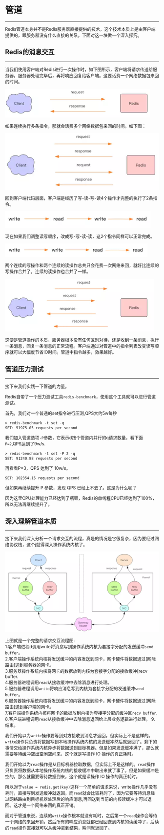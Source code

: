 # 管道
---
Redis管道本身并不是Redis服务器直接提供的技术，这个技术本质上是由客户端提供的，跟服务器没有什么直接的关系。下面对这一块做一个深入探究。

## Redis的消息交互
---
当我们使用客户端对Redis进行一次操作时，如下图所示，客户端将请求传送给服务器，服务器处理完毕后，再将响应回复给客户端。这要话费一个网络数据包来回的时间。

![PNG](images/redis14-1.png)

如果连续执行多条指令，那就会话费多个网络数据包来回的时间。如下图：

![PNG](images/redis14-2.png)

回到客户端代码层面，客户端是经历了写-读-写-读4个操作才完整的执行了2条指令。

![PNG](images/redis14-3.png)

现在如果我们调整读写顺序，改成写-写-读-读，这2个指令同样可以正常完成。

![PNG](images/redis14-4.png)

两个连续的写操作和两个连续的读操作总共只会花费一次网络来回，就好比连续的写操作合并了，连续的读操作也合并了一样。

![PNG](images/redis14-5.png)

这便是管道操作的本质，服务器根本没有任何区别对待，还是收到一条消息，执行一条消息，回复一条消息的正常流程。客户端通过对管道中的指令列表改变读写顺序就可以大幅度节省IO时间。管道中指令越多，效果越好。


## 管道压力测试
---
接下来我们实践一下管道的力量。

Redis自带了一个压力测试工具`redis-benchmark`，使用这个工具就可以进行管道测试。

首先，我们对一个普通的set指令进行压测,QPS大约5w每秒
```
> redis-benchmark -t set -q
SET: 51975.05 requests per second
```

我们加入管道选项`-P`参数，它表示d按个管道内并行的q请求数量，看下面`P=2`,QPS达到了9w/s.
```
> redis-benchmark -t set -P 2 -q
SET: 91240.88 requests per second
```

再看看P=3，QPS 达到了 10w/s。
```
SET: 102354.15 requests per second
```

但如果再继续提升 P 参数，发现 QPS 已经上不去了。这是为什么呢？

因为这里CPU处理能力已经达到了瓶颈，Redis的单线程CPU已经达到了100%，所以无法再继续提升了。


## 深入理解管道本质
---
接下来我们深入分析一个请求交互的流程，真是的情况是它很复杂，因为要经过网络协议栈，这个j就得深入操作系统内核了。

![PNG](images/redis14-6.png)

上图就是一个完整的请求交互流程图:  
1.客户端进程d调用write将消息写到操作系统内核为套接字分配的发送缓冲`send buffer`。  
2.客户端操作系统内核将发送缓冲的内容发送到网卡，网卡硬件将数据通过[网际路由]送到服务器的网卡。  
3.服务器操作系统内核将网卡的数据放到内核为套接字分配的接收缓冲[recv buffer.  
4.服务器进程调用`read`从接收缓冲中去除消息进行处理。  
5.服务器进程调用`write`将响应消息写到内核为套接字分配的发送缓冲`send buffer`。  
6.服务器操作系统内核将发送缓冲的内容发送到网卡，网卡硬件将数据通过[网际路由]送到客户端的网卡。  
7.客户端操作系统内核将网卡的数据放到内核为套接字分配的缓冲区`recv buffer`.  
8.客户端进程调用`read`从接收缓冲中去除消息返回给上层业务逻辑进行处理。
9.结束。

我们开始以为`write`操作要等到对方接收到消息才返回，但实际上不是这样的。`write`操作只负责将数据写到本地操作系统内核的发送缓冲然后就返回了。剩下的事情交给操作系统内核异步将数据送到目标机器。但是如果发送缓冲满了，那么就需要等待缓冲空出空闲空间来，这个就是写操作 IO 操作的真正耗时。

我们开始以为`read`操作是从目标机器拉取数据，但实际上不是这样的。`read`操作只负责将数据从本地操作系统内核的接收缓冲中取出来就了事了。但是如果缓冲是空的，那么就需要等待数据到来，这个就是读操作 IO 操作的真正耗时。

所以对于`value = redis.get(key)`这样一个简单的请求来说，write操作几乎没有耗时，直接写到发送缓冲就返回，而`read`就会比较耗时了，因为它要等待消息经过网络路由到目标机器处理后的响应消息,再回送到当前的内核读缓冲才可以返回。这才是一个网络来回的真正开销。

而对于管道来说，连续的`write`操作根本就没有耗时，之后第一个`read`操作会等待一个网络的来回开销，然后所有的响应消息就都已经回送到内核的读缓冲了，后续的`read`操作直接就可以从缓冲拿到结果，瞬间就返回了。


